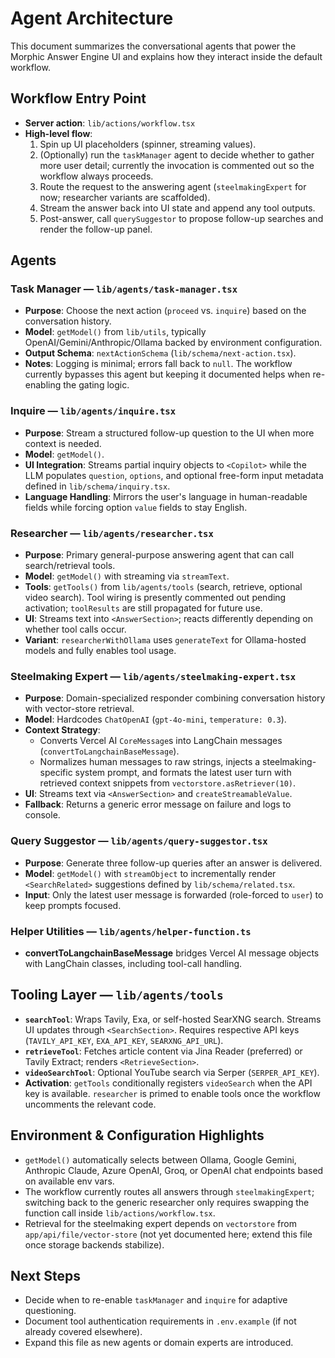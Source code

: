 # Agent Architecture

This document summarizes the conversational agents that power the Morphic Answer Engine UI and explains how they interact inside the default workflow.

## Workflow Entry Point

- **Server action**: `lib/actions/workflow.tsx`
- **High-level flow**:
  1. Spin up UI placeholders (spinner, streaming values).
  2. (Optionally) run the `taskManager` agent to decide whether to gather more user detail; currently the invocation is commented out so the workflow always proceeds.
  3. Route the request to the answering agent (`steelmakingExpert` for now; researcher variants are scaffolded).
  4. Stream the answer back into UI state and append any tool outputs.
  5. Post-answer, call `querySuggestor` to propose follow-up searches and render the follow-up panel.

## Agents

### Task Manager — `lib/agents/task-manager.tsx`
- **Purpose**: Choose the next action (`proceed` vs. `inquire`) based on the conversation history.
- **Model**: `getModel()` from `lib/utils`, typically OpenAI/Gemini/Anthropic/Ollama backed by environment configuration.
- **Output Schema**: `nextActionSchema` (`lib/schema/next-action.tsx`).
- **Notes**: Logging is minimal; errors fall back to `null`. The workflow currently bypasses this agent but keeping it documented helps when re-enabling the gating logic.

### Inquire — `lib/agents/inquire.tsx`
- **Purpose**: Stream a structured follow-up question to the UI when more context is needed.
- **Model**: `getModel()`.
- **UI Integration**: Streams partial inquiry objects to `<Copilot>` while the LLM populates `question`, `options`, and optional free-form input metadata defined in `lib/schema/inquiry.tsx`.
- **Language Handling**: Mirrors the user's language in human-readable fields while forcing option `value` fields to stay English.

### Researcher — `lib/agents/researcher.tsx`
- **Purpose**: Primary general-purpose answering agent that can call search/retrieval tools.
- **Model**: `getModel()` with streaming via `streamText`.
- **Tools**: `getTools()` from `lib/agents/tools` (search, retrieve, optional video search). Tool wiring is presently commented out pending activation; `toolResults` are still propagated for future use.
- **UI**: Streams text into `<AnswerSection>`; reacts differently depending on whether tool calls occur.
- **Variant**: `researcherWithOllama` uses `generateText` for Ollama-hosted models and fully enables tool usage.

### Steelmaking Expert — `lib/agents/steelmaking-expert.tsx`
- **Purpose**: Domain-specialized responder combining conversation history with vector-store retrieval.
- **Model**: Hardcodes `ChatOpenAI` (`gpt-4o-mini`, `temperature: 0.3`).
- **Context Strategy**:
  - Converts Vercel AI `CoreMessage`s into LangChain messages (`convertToLangchainBaseMessage`).
  - Normalizes human messages to raw strings, injects a steelmaking-specific system prompt, and formats the latest user turn with retrieved context snippets from `vectorstore.asRetriever(10)`.
- **UI**: Streams text via `<AnswerSection>` and `createStreamableValue`.
- **Fallback**: Returns a generic error message on failure and logs to console.

### Query Suggestor — `lib/agents/query-suggestor.tsx`
- **Purpose**: Generate three follow-up queries after an answer is delivered.
- **Model**: `getModel()` with `streamObject` to incrementally render `<SearchRelated>` suggestions defined by `lib/schema/related.tsx`.
- **Input**: Only the latest user message is forwarded (role-forced to `user`) to keep prompts focused.

### Helper Utilities — `lib/agents/helper-function.ts`
- **convertToLangchainBaseMessage** bridges Vercel AI message objects with LangChain classes, including tool-call handling.

## Tooling Layer — `lib/agents/tools`
- **`searchTool`**: Wraps Tavily, Exa, or self-hosted SearXNG search. Streams UI updates through `<SearchSection>`. Requires respective API keys (`TAVILY_API_KEY`, `EXA_API_KEY`, `SEARXNG_API_URL`).
- **`retrieveTool`**: Fetches article content via Jina Reader (preferred) or Tavily Extract; renders `<RetrieveSection>`.
- **`videoSearchTool`**: Optional YouTube search via Serper (`SERPER_API_KEY`).
- **Activation**: `getTools` conditionally registers `videoSearch` when the API key is available. `researcher` is primed to enable tools once the workflow uncomments the relevant code.

## Environment & Configuration Highlights

- `getModel()` automatically selects between Ollama, Google Gemini, Anthropic Claude, Azure OpenAI, Groq, or OpenAI chat endpoints based on available env vars.
- The workflow currently routes all answers through `steelmakingExpert`; switching back to the generic researcher only requires swapping the function call inside `lib/actions/workflow.tsx`.
- Retrieval for the steelmaking expert depends on `vectorstore` from `app/api/file/vector-store` (not yet documented here; extend this file once storage backends stabilize).

## Next Steps

- Decide when to re-enable `taskManager` and `inquire` for adaptive questioning.
- Document tool authentication requirements in `.env.example` (if not already covered elsewhere).
- Expand this file as new agents or domain experts are introduced.
